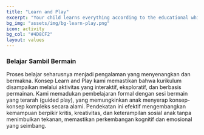 ```yaml
---
title: "Learn and Play"
excerpt: "Your child learns everything according to the educational while playing."
bg_img: "assets/img/bg-learn-play.png"
icon: activity
bg_col: "#4D8CF2"
layout: values
---
```


### Belajar Sambil Bermain

Proses belajar seharusnya menjadi pengalaman yang menyenangkan dan bermakna. Konsep Learn and Play kami memastikan bahwa kurikulum disampaikan melalui aktivitas yang interaktif, eksploratif, dan berbasis permainan. Kami memadukan pembelajaran formal dengan sesi bermain yang terarah (guided play), yang memungkinkan anak menyerap konsep-konsep kompleks secara alami. Pendekatan ini efektif mengembangkan kemampuan berpikir kritis, kreativitas, dan keterampilan sosial anak tanpa menimbulkan tekanan, memastikan perkembangan kognitif dan emosional yang seimbang.